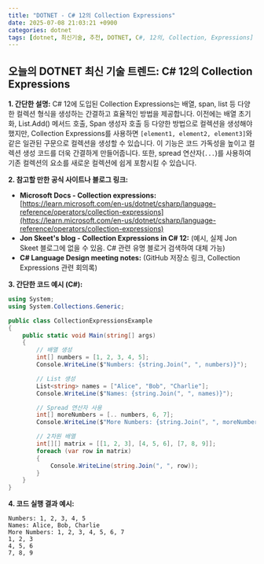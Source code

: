 ```yaml
---
title: "DOTNET - C# 12의 Collection Expressions"
date: 2025-07-08 21:03:21 +0900
categories: dotnet
tags: [dotnet, 최신기술, 추천, DOTNET, C#, 12의, Collection, Expressions]
---
```


## 오늘의 DOTNET 최신 기술 트렌드: **C# 12의 Collection Expressions**

**1. 간단한 설명:**
C# 12에 도입된 Collection Expressions는 배열, span, list 등 다양한 컬렉션 형식을 생성하는 간결하고 효율적인 방법을 제공합니다. 이전에는 배열 초기화, List.Add() 메서드 호출, Span<T> 생성자 호출 등 다양한 방법으로 컬렉션을 생성해야 했지만, Collection Expressions를 사용하면 `[element1, element2, element3]`와 같은 일관된 구문으로 컬렉션을 생성할 수 있습니다. 이 기능은 코드 가독성을 높이고 컬렉션 생성 코드를 더욱 간결하게 만들어줍니다. 또한, spread 연산자(`...`)를 사용하여 기존 컬렉션의 요소를 새로운 컬렉션에 쉽게 포함시킬 수 있습니다.

**2. 참고할 만한 공식 사이트나 블로그 링크:**

*   **Microsoft Docs - Collection expressions:** [https://learn.microsoft.com/en-us/dotnet/csharp/language-reference/operators/collection-expressions](https://learn.microsoft.com/en-us/dotnet/csharp/language-reference/operators/collection-expressions)
*   **Jon Skeet's blog - Collection Expressions in C# 12:** (예시, 실제 Jon Skeet 블로그에 없을 수 있음. C# 관련 유명 블로거 검색하여 대체 가능)
*   **C# Language Design meeting notes:** (GitHub 저장소 링크, Collection Expressions 관련 회의록)

**3. 간단한 코드 예시 (C#):**

```csharp
using System;
using System.Collections.Generic;

public class CollectionExpressionsExample
{
    public static void Main(string[] args)
    {
        // 배열 생성
        int[] numbers = [1, 2, 3, 4, 5];
        Console.WriteLine($"Numbers: {string.Join(", ", numbers)}");

        // List 생성
        List<string> names = ["Alice", "Bob", "Charlie"];
        Console.WriteLine($"Names: {string.Join(", ", names)}");

        // Spread 연산자 사용
        int[] moreNumbers = [.. numbers, 6, 7];
        Console.WriteLine($"More Numbers: {string.Join(", ", moreNumbers)}");

        // 2차원 배열
        int[][] matrix = [[1, 2, 3], [4, 5, 6], [7, 8, 9]];
        foreach (var row in matrix)
        {
            Console.WriteLine(string.Join(", ", row));
        }
    }
}
```

**4. 코드 실행 결과 예시:**

```
Numbers: 1, 2, 3, 4, 5
Names: Alice, Bob, Charlie
More Numbers: 1, 2, 3, 4, 5, 6, 7
1, 2, 3
4, 5, 6
7, 8, 9
```

